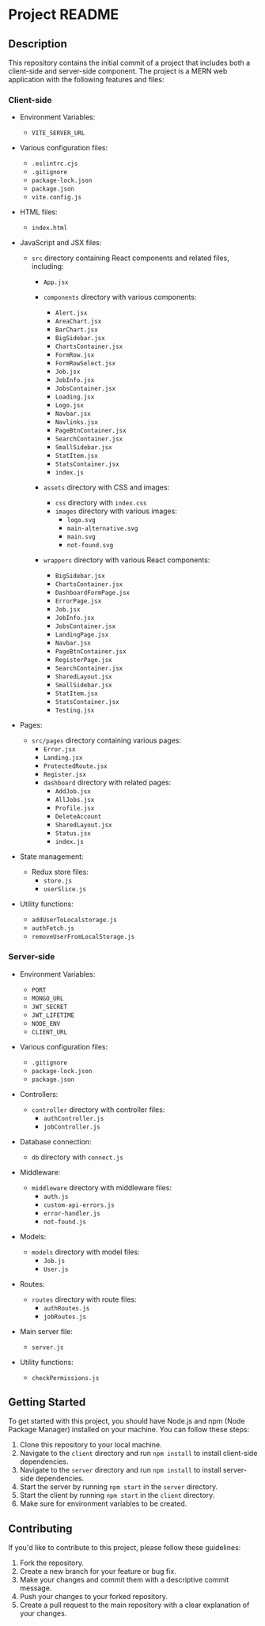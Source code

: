 # Project README

## Description

This repository contains the initial commit of a project that includes both a client-side and server-side component. The project is a MERN web application with the following features and files:

### Client-side

- Environment Variables:
  - `VITE_SERVER_URL`
- Various configuration files:

  - `.eslintrc.cjs`
  - `.gitignore`
  - `package-lock.json`
  - `package.json`
  - `vite.config.js`

- HTML files:

  - `index.html`

- JavaScript and JSX files:

  - `src` directory containing React components and related files, including:

    - `App.jsx`
    - `components` directory with various components:

      - `Alert.jsx`
      - `AreaChart.jsx`
      - `BarChart.jsx`
      - `BigSidebar.jsx`
      - `ChartsContainer.jsx`
      - `FormRow.jsx`
      - `FormRowSelect.jsx`
      - `Job.jsx`
      - `JobInfo.jsx`
      - `JobsContainer.jsx`
      - `Loading.jsx`
      - `Logo.jsx`
      - `Navbar.jsx`
      - `Navlinks.jsx`
      - `PageBtnContainer.jsx`
      - `SearchContainer.jsx`
      - `SmallSidebar.jsx`
      - `StatItem.jsx`
      - `StatsContainer.jsx`
      - `index.js`

    - `assets` directory with CSS and images:

      - `css` directory with `index.css`
      - `images` directory with various images:
        - `logo.svg`
        - `main-alternative.svg`
        - `main.svg`
        - `not-found.svg`

    - `wrappers` directory with various React components:
      - `BigSidebar.jsx`
      - `ChartsContainer.jsx`
      - `DashboardFormPage.jsx`
      - `ErrorPage.jsx`
      - `Job.jsx`
      - `JobInfo.jsx`
      - `JobsContainer.jsx`
      - `LandingPage.jsx`
      - `Navbar.jsx`
      - `PageBtnContainer.jsx`
      - `RegisterPage.jsx`
      - `SearchContainer.jsx`
      - `SharedLayout.jsx`
      - `SmallSidebar.jsx`
      - `StatItem.jsx`
      - `StatsContainer.jsx`
      - `Testing.jsx`

- Pages:

  - `src/pages` directory containing various pages:
    - `Error.jsx`
    - `Landing.jsx`
    - `ProtectedRoute.jsx`
    - `Register.jsx`
    - `dashboard` directory with related pages:
      - `AddJob.jsx`
      - `AllJobs.jsx`
      - `Profile.jsx`
      - `DeleteAccount`
      - `SharedLayout.jsx`
      - `Status.jsx`
      - `index.js`

- State management:

  - Redux store files:
    - `store.js`
    - `userSlice.js`

- Utility functions:
  - `addUserToLocalstorage.js`
  - `authFetch.js`
  - `removeUserFromLocalStorage.js`

### Server-side

- Environment Variables:
  - `PORT`
  - `MONGO_URL`
  - `JWT_SECRET`
  - `JWT_LIFETIME`
  - `NODE_ENV`
  - `CLIENT_URL`
- Various configuration files:

  - `.gitignore`
  - `package-lock.json`
  - `package.json`

- Controllers:

  - `controller` directory with controller files:
    - `authController.js`
    - `jobController.js`

- Database connection:

  - `db` directory with `connect.js`

- Middleware:

  - `middleware` directory with middleware files:
    - `auth.js`
    - `custom-api-errors.js`
    - `error-handler.js`
    - `not-found.js`

- Models:

  - `models` directory with model files:
    - `Job.js`
    - `User.js`

- Routes:

  - `routes` directory with route files:
    - `authRoutes.js`
    - `jobRoutes.js`

- Main server file:

  - `server.js`

- Utility functions:
  - `checkPermissions.js`

## Getting Started

To get started with this project, you should have Node.js and npm (Node Package Manager) installed on your machine. You can follow these steps:

1. Clone this repository to your local machine.
2. Navigate to the `client` directory and run `npm install` to install client-side dependencies.
3. Navigate to the `server` directory and run `npm install` to install server-side dependencies.
4. Start the server by running `npm start` in the `server` directory.
5. Start the client by running `npm start` in the `client` directory.
6. Make sure for environment variables to be created.

## Contributing

If you'd like to contribute to this project, please follow these guidelines:

1. Fork the repository.
2. Create a new branch for your feature or bug fix.
3. Make your changes and commit them with a descriptive commit message.
4. Push your changes to your forked repository.
5. Create a pull request to the main repository with a clear explanation of your changes.
